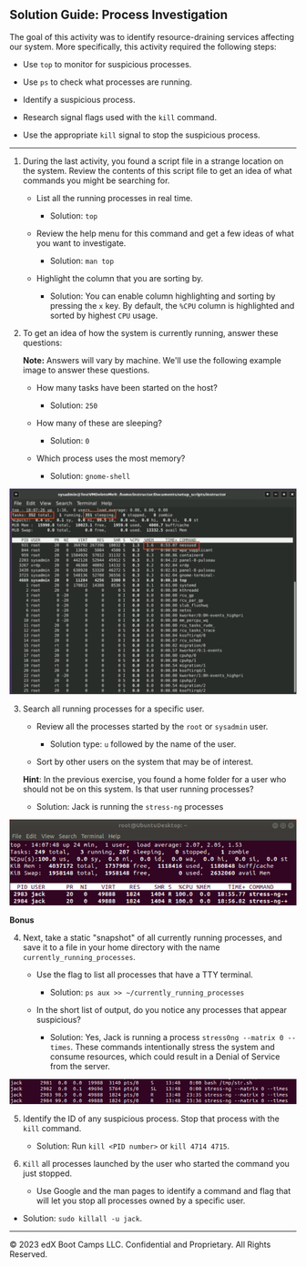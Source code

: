 ## Solution Guide: Process Investigation

The goal of this activity was to identify resource-draining services affecting our system. More specifically, this activity required the following steps:

- Use `top` to monitor for suspicious processes.

- Use `ps` to check what processes are running.

- Identify a suspicious process.

- Research signal flags used with the `kill` command.

- Use the appropriate `kill` signal to stop the suspicious process.

---

1. During the last activity, you found a script file in a strange location on the system. Review the contents of this script file to get an idea of what commands you might be searching for.

    - List all the running processes in real time.
      - Solution: `top`

    - Review the help menu for this command and get a few ideas of what you want to investigate.
      - Solution: `man top`

    - Highlight the column that you are sorting by.
      - Solution: You can enable column highlighting and sorting by pressing the `x` key. By default, the `%CPU` column is highlighted and sorted by highest `CPU` usage.


2. To get an idea of how the system is currently running, answer these questions:

   **Note:** Answers will vary by machine. We'll use the following example image to answer these questions.

   - How many tasks have been started on the host?
     - Solution: `250`
     
   - How many of these are sleeping?
     - Solution: `0`

   - Which process uses the most memory?
     - Solution: `gnome-shell`

![](images/2a.png)

3. Search all running processes for a specific user.

    - Review all the processes started by the `root` or `sysadmin` user.
      - Solution type: `u` followed by the name of the user. 

    - Sort by other users on the system that may be of interest.
  
     **Hint**: In the previous exercise, you found a home folder for a user who should not be on this system. Is that user running processes?
      - Solution: Jack is running the `stress-ng` processes
      
![3](images/3.png)

**Bonus**

4. Next, take a static "snapshot" of all currently running processes, and save it to a file in your home directory with the name `currently_running_processes`.

    - Use the flag to list all processes that have a TTY terminal.
      - Solution: `ps aux >> ~/currently_running_processes`

    - In the short list of output, do you notice any processes that appear suspicious?
      - Solution: Yes, Jack is running a process `stress0ng --matrix 0 --times`. These commands intentionally stress the system and consume resources, which could result in a Denial of Service from the server.

![4](images/4.png)

5. Identify the ID of any suspicious process. Stop that process with the `kill` command.
    - Solution: Run `kill <PID number>` or `kill 4714 4715`.

6. `Kill` all processes launched by the user who started the command you just stopped. 

    - Use Google and the man pages to identify a command and flag that will let you stop all processes owned by a specific user.

  - Solution: `sudo killall -u jack`.

-------

© 2023 edX Boot Camps LLC. Confidential and Proprietary. All Rights Reserved.
